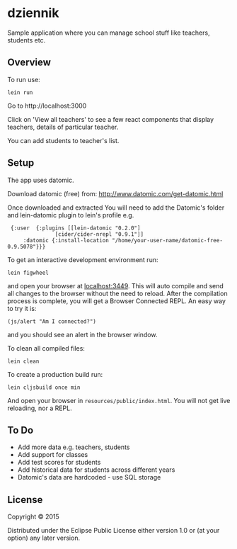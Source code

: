 # dziennik

Sample application where you can manage school stuff like teachers, students etc.

## Overview

To run use:

    lein run

Go to http://localhost:3000

Click on 'View all teachers' to see a few react components that display teachers, details of particular teacher.

You can add students to teacher's list.

## Setup

The app uses datomic.

Download datomic (free) from: http://www.datomic.com/get-datomic.html

Once downloaded and extracted You will need to add the Datomic's folder and lein-datomic plugin to lein's profile e.g.

     {:user  {:plugins [[lein-datomic "0.2.0"]
                   [cider/cider-nrepl "0.9.1"]]
         :datomic {:install-location "/home/your-user-name/datomic-free-0.9.5078"}}}




To get an interactive development environment run:

    lein figwheel

and open your browser at [localhost:3449](http://localhost:3449/).
This will auto compile and send all changes to the browser without the
need to reload. After the compilation process is complete, you will
get a Browser Connected REPL. An easy way to try it is:

    (js/alert "Am I connected?")

and you should see an alert in the browser window.

To clean all compiled files:

    lein clean

To create a production build run:

    lein cljsbuild once min

And open your browser in `resources/public/index.html`. You will not
get live reloading, nor a REPL.

## To Do

  - Add more data e.g. teachers, students
  - Add support for classes
  - Add test scores for students
  - Add historical data for students across different years
  - Datomic's data are hardcoded - use SQL storage

## License

Copyright © 2015

Distributed under the Eclipse Public License either version 1.0 or (at your option) any later version.
